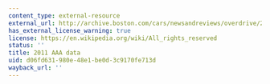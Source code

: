 ```yaml
---
content_type: external-resource
external_url: http://archive.boston.com/cars/newsandreviews/overdrive/2011/04/average_car_ownership_nearly_9000_per_year.html
has_external_license_warning: true
license: https://en.wikipedia.org/wiki/All_rights_reserved
status: ''
title: 2011 AAA data
uid: d06fd631-980e-48e1-be0d-3c9170fe713d
wayback_url: ''
---
```

